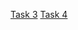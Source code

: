 [Task 3](http://codepen.io/BukirevaLiudmila/pen/bqbrwa)
[Task 4](https://docs.google.com/presentation/d/1v3R9Or7AtGL4E32uFZ1mHUhDAJxEviVnnqsmauK5Dk4/edit?usp=sharing)
